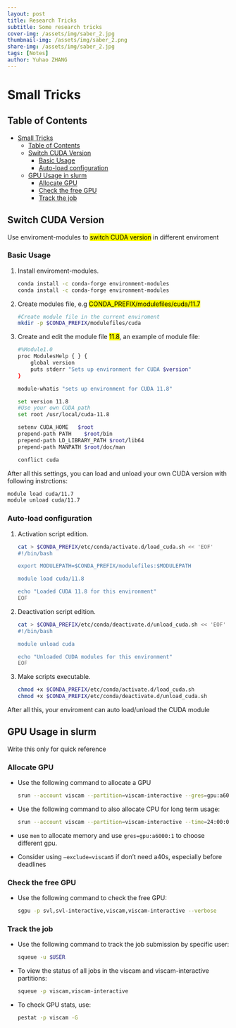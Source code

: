```yaml
---
layout: post
title: Research Tricks
subtitle: Some research tricks
cover-img: /assets/img/saber_2.jpg
thumbnail-img: /assets/img/saber_2.png
share-img: /assets/img/saber_2.jpg
tags: [Notes]
author: Yuhao ZHANG
---
```

# Small Tricks

## Table of Contents
- [Small Tricks](#small-tricks)
  - [Table of Contents](#table-of-contents)
  - [Switch CUDA Version](#switch-cuda-version)
    - [Basic Usage](#basic-usage)
    - [Auto-load configuration](#auto-load-configuration)
  - [GPU Usage in slurm](#gpu-usage-in-slurm)
    - [Allocate GPU](#allocate-gpu)
    - [Check the free GPU](#check-the-free-gpu)
    - [Track the job](#track-the-job)



## Switch CUDA Version

Use enviroment-modules to <mark>switch CUDA version</mark> in different enviroment

### Basic Usage

1. Install enviroment-modules.    
   ```bash
   conda install -c conda-forge environment-modules
   conda install -c conda-forge environment-modules
   ```

2. Create modules file, e.g <mark>CONDA_PREFIX/modulefiles/cuda/11.7</mark>    
   ```bash
   #Create module file in the current enviroment
   mkdir -p $CONDA_PREFIX/modulefiles/cuda
   ```

3. Create and edit the module file <mark>11.8</mark>, an example of module file:

   ```bash
   #%Module1.0
   proc ModulesHelp { } {
       global version
       puts stderr "Sets up environment for CUDA $version"
   }

   module-whatis "sets up environment for CUDA 11.8"

   set version 11.8
   #Use your own CUDA path
   set root /usr/local/cuda-11.8

   setenv CUDA_HOME   $root
   prepend-path PATH    $root/bin
   prepend-path LD_LIBRARY_PATH $root/lib64
   prepend-path MANPATH $root/doc/man

   conflict cuda
   ```

After all this settings, you can load and unload your own CUDA version with following instrctions:
   ```bash
   module load cuda/11.7
   module unload cuda/11.7
   ```

### Auto-load configuration

1. Activation script edition.   
    ```bash
    cat > $CONDA_PREFIX/etc/conda/activate.d/load_cuda.sh << 'EOF'
    #!/bin/bash

    export MODULEPATH=$CONDA_PREFIX/modulefiles:$MODULEPATH

    module load cuda/11.8

    echo "Loaded CUDA 11.8 for this environment"
    EOF
    ```

2. Deactivation script edition.   
   ```bash
   cat > $CONDA_PREFIX/etc/conda/deactivate.d/unload_cuda.sh << 'EOF'
   #!/bin/bash

   module unload cuda

   echo "Unloaded CUDA modules for this environment"
   EOF

   ```

3. Make scripts executable.    
   ```bash
   chmod +x $CONDA_PREFIX/etc/conda/activate.d/load_cuda.sh
   chmod +x $CONDA_PREFIX/etc/conda/deactivate.d/unload_cuda.sh
   ```

After all this, your enviroment can auto load/unload the CUDA module



## GPU Usage in slurm  

Write this only for quick reference  

### Allocate GPU   

- Use the following command to allocate a GPU

  ```bash
  srun --account viscam --partition=viscam-interactive --gres=gpu:a6000:1 --mem=24G --pty bash
  ```   

- Use the following command to also allocate CPU for long term usage:   
  ```bash
  srun --account viscam --partition=viscam-interactive --time=24:00:00 --cpus-per-task=8 --gres=gpu:a40:1 --mem=32G --pty bash
  ```
- use ```mem``` to allocate memory and use ```gres=gpu:a6000:1``` to choose different gpu.    
- Consider using ``` –exclude=viscam5 ``` if don’t need a40s, especially before deadlines    
     
### Check the free GPU
- Use the following command to check the free GPU:    
  ```bash
  sgpu -p svl,svl-interactive,viscam,viscam-interactive --verbose
  ```

### Track the job
- Use the following command to track the job submission by specific user:  
  ```bash
  squeue -u $USER   
  ```
- To view the status of all jobs in the viscam and viscam-interactive partitions:    
  ```bash
  squeue -p viscam,viscam-interactive
  ```
- To check GPU stats, use:  
  ```bash
  pestat -p viscam -G  
  ``` 

